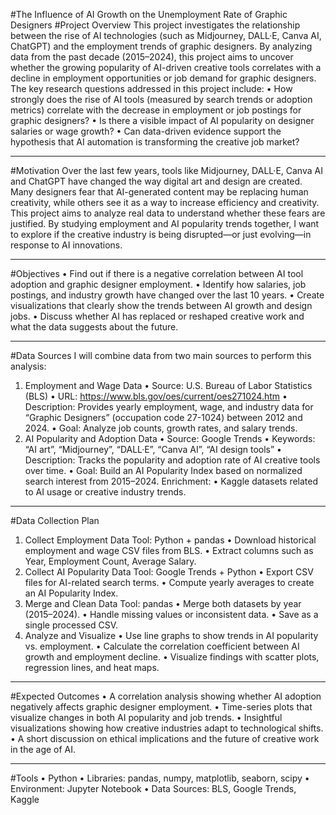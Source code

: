 #The Influence of AI Growth on the Unemployment Rate of Graphic Designers
#Project Overview
This project investigates the relationship between the rise of AI technologies (such as Midjourney, DALL·E, Canva AI, ChatGPT) and the employment trends of graphic designers. By analyzing data from the past decade (2015–2024), this project aims to uncover whether the growing popularity of AI-driven creative tools correlates with a decline in employment opportunities or job demand for graphic designers.
The key research questions addressed in this project include:
•	How strongly does the rise of AI tools (measured by search trends or adoption metrics) correlate with the decrease in employment or job postings for graphic designers?
•	Is there a visible impact of AI popularity on designer salaries or wage growth?
•	Can data-driven evidence support the hypothesis that AI automation is transforming the creative job market?
________________________________________
#Motivation
Over the last few years, tools like Midjourney, DALL·E, Canva AI and ChatGPT have changed the way digital art and design are created. Many designers fear that AI-generated content may be replacing human creativity, while others see it as a way to increase efficiency and creativity.
This project aims to analyze real data to understand whether these fears are justified. By studying employment and AI popularity trends together, I want to explore if the creative industry is being disrupted—or just evolving—in response to AI innovations.
________________________________________
#Objectives
•	Find out if there is a negative correlation between AI tool adoption and graphic designer employment.
•	Identify how salaries, job postings, and industry growth have changed over the last 10 years.
•	Create visualizations that clearly show the trends between AI growth and design jobs.
•	Discuss whether AI has replaced or reshaped creative work and what the data suggests about the future.
________________________________________
#Data Sources
I will combine data from two main sources to perform this analysis:
1. Employment and Wage Data
•	Source: U.S. Bureau of Labor Statistics (BLS)
•	URL: https://www.bls.gov/oes/current/oes271024.htm
•	Description: Provides yearly employment, wage, and industry data for “Graphic Designers” (occupation code 27-1024) between 2012 and 2024.
•	Goal: Analyze job counts, growth rates, and salary trends.
2. AI Popularity and Adoption Data
•	Source: Google Trends
•	Keywords: “AI art”, “Midjourney”, “DALL·E”, “Canva AI”, “AI design tools”
•	Description: Tracks the popularity and adoption rate of AI creative tools over time.
•	Goal: Build an AI Popularity Index based on normalized search interest from 2015–2024.
Enrichment:
•	Kaggle datasets related to AI usage or creative industry trends.
________________________________________
#Data Collection Plan
1. Collect Employment Data
Tool: Python + pandas
•	Download historical employment and wage CSV files from BLS.
•	Extract columns such as Year, Employment Count, Average Salary.
2. Collect AI Popularity Data
Tool: Google Trends + Python
•	Export CSV files for AI-related search terms.
•	Compute yearly averages to create an AI Popularity Index.
3. Merge and Clean Data
Tool: pandas
•	Merge both datasets by year (2015–2024).
•	Handle missing values or inconsistent data.
•	Save as a single processed CSV.
4. Analyze and Visualize
•	Use line graphs to show trends in AI popularity vs. employment.
•	Calculate the correlation coefficient between AI growth and employment decline.
•	Visualize findings with scatter plots, regression lines, and heat maps.
________________________________________
#Expected Outcomes
•	A correlation analysis showing whether AI adoption negatively affects graphic designer employment.
•	Time-series plots that visualize changes in both AI popularity and job trends.
•	Insightful visualizations showing how creative industries adapt to technological shifts.
•	A short discussion on ethical implications and the future of creative work in the age of AI.
________________________________________
#Tools
•	Python
•	Libraries: pandas, numpy, matplotlib, seaborn, scipy
•	Environment: Jupyter Notebook
•	Data Sources: BLS, Google Trends, Kaggle

